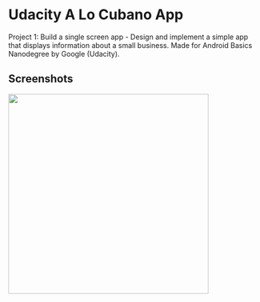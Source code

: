 # Udacity A Lo Cubano App

Project 1: Build a single screen app - Design and implement a simple app that displays information about a small business. Made for Android Basics Nanodegree by Google (Udacity).

## Screenshots


<img src="https://raw.github.com/lpelczar/P1_Udacity_ALoCubano/master/screenshots/p1-1.png" width="400">
